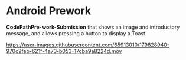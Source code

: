 
# Android Prework

**CodePathPre-work-Submission** that shows an image and introductory message, and allows pressing a button to display a Toast. 

https://user-images.githubusercontent.com/65913010/179828940-970c2feb-621f-4a73-b053-17cba9a8224d.mov

